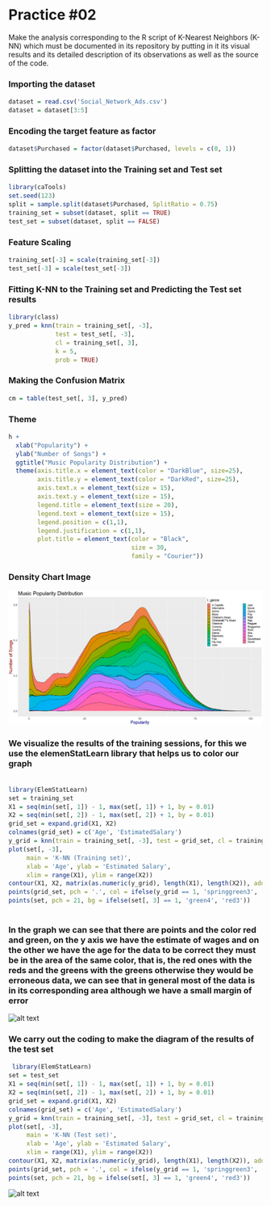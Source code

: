 # Practice #02

Make the analysis corresponding to the R script of K-Nearest Neighbors (K-NN) which must be documented in its repository by putting in it its visual results and its detailed description of its observations as well as the source of the code.

### Importing the dataset
``` r
dataset = read.csv('Social_Network_Ads.csv')
dataset = dataset[3:5]
``` 

### Encoding the target feature as factor
``` r
dataset$Purchased = factor(dataset$Purchased, levels = c(0, 1))
``` 

### Splitting the dataset into the Training set and Test set
``` r
library(caTools)
set.seed(123)
split = sample.split(dataset$Purchased, SplitRatio = 0.75)
training_set = subset(dataset, split == TRUE)
test_set = subset(dataset, split == FALSE)
``` 

### Feature Scaling
``` r
training_set[-3] = scale(training_set[-3])
test_set[-3] = scale(test_set[-3])
``` 


### Fitting K-NN to the Training set and Predicting the Test set results
``` r
library(class)
y_pred = knn(train = training_set[, -3],
             test = test_set[, -3],
             cl = training_set[, 3],
             k = 5,
             prob = TRUE) 
``` 

### Making the Confusion Matrix
``` r
cm = table(test_set[, 3], y_pred)
``` 


### Theme
``` r
h +
  xlab("Popularity") +
  ylab("Number of Songs") +
  ggtitle("Music Popularity Distribution") +
  theme(axis.title.x = element_text(color = "DarkBlue", size=25),
        axis.title.y = element_text(color = "DarkRed", size=25),
        axis.text.x = element_text(size = 15),
        axis.text.y = element_text(size = 15),
        legend.title = element_text(size = 20),
        legend.text = element_text(size = 15),
        legend.position = c(1,1),
        legend.justification = c(1,1),
        plot.title = element_text(color = "Black",
                                  size = 30,
                                  family = "Courier"))
```

### Density Chart Image
![alt text](https://github.com/JuanCarlos-Negrete/Data-Mining/blob/Unit_2/Unit_2/Practices/Practice01/Density.png)



### We visualize the results of the training sessions, for this we use the elemenStatLearn library that helps us to color our graph
```r
 
library(ElemStatLearn)
set = training_set
X1 = seq(min(set[, 1]) - 1, max(set[, 1]) + 1, by = 0.01)
X2 = seq(min(set[, 2]) - 1, max(set[, 2]) + 1, by = 0.01)
grid_set = expand.grid(X1, X2)
colnames(grid_set) = c('Age', 'EstimatedSalary')
y_grid = knn(train = training_set[, -3], test = grid_set, cl = training_set[, 3], k = 5)
plot(set[, -3],
     main = 'K-NN (Training set)',
     xlab = 'Age', ylab = 'Estimated Salary',
     xlim = range(X1), ylim = range(X2))
contour(X1, X2, matrix(as.numeric(y_grid), length(X1), length(X2)), add = TRUE)
points(grid_set, pch = '.', col = ifelse(y_grid == 1, 'springgreen3', 'tomato'))
points(set, pch = 21, bg = ifelse(set[, 3] == 1, 'green4', 'red3'))



```

### In the graph we can see that there are points and the color red and green, on the y axis we have the estimate of wages and on the other we have the age for the data to be correct they must be in the area of ​​the same color, that is, the red ones with the reds and the greens with the greens otherwise they would be erroneous data, we can see that in general most of the data is in its corresponding area although we have a small margin of error

![alt text](https://github.com/JuanCarlos-Negrete/Data-Mining/blob/Unit_3/Unit_3/Practices/Practice01/KNNTrainingTest.png)


### We carry out the coding to make the diagram of the results of the test set
```r
 library(ElemStatLearn)
set = test_set
X1 = seq(min(set[, 1]) - 1, max(set[, 1]) + 1, by = 0.01)
X2 = seq(min(set[, 2]) - 1, max(set[, 2]) + 1, by = 0.01)
grid_set = expand.grid(X1, X2)
colnames(grid_set) = c('Age', 'EstimatedSalary')
y_grid = knn(train = training_set[, -3], test = grid_set, cl = training_set[, 3], k = 5)
plot(set[, -3],
     main = 'K-NN (Test set)',
     xlab = 'Age', ylab = 'Estimated Salary',
     xlim = range(X1), ylim = range(X2))
contour(X1, X2, matrix(as.numeric(y_grid), length(X1), length(X2)), add = TRUE)
points(grid_set, pch = '.', col = ifelse(y_grid == 1, 'springgreen3', 'tomato'))
points(set, pch = 21, bg = ifelse(set[, 3] == 1, 'green4', 'red3'))

```
![alt text](https://github.com/JuanCarlos-Negrete/Data-Mining/blob/Unit_3/Unit_3/Practices/Practice01/KNNTestSet.png)
